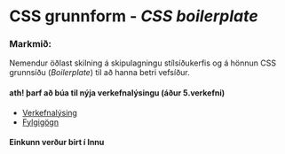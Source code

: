 # CSS grunnform - _CSS boilerplate_

### Markmið:
Nemendur öðlast skilning á skipulagningu stílsíðukerfis og á hönnun CSS grunnsíðu (_Boilerplate_)  til að hanna betri vefsíður.

#### ath! þarf að búa til nýja verkefnalýsingu (áður 5.verkefni)

* [Verkefnalýsing](21h_verkefni_1.pdf)
* [Fylgigögn](https://github.com/vefhonnun/21H/tree/main/S%C3%BDnid%C3%A6mi/V-1)

#### Einkunn verður birt í Innu
